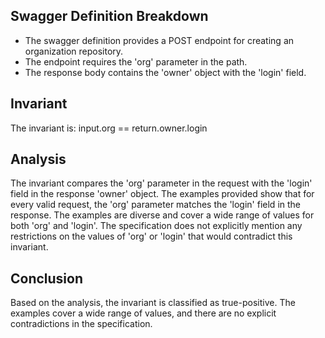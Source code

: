 ## Swagger Definition Breakdown
- The swagger definition provides a POST endpoint for creating an organization repository.
- The endpoint requires the 'org' parameter in the path.
- The response body contains the 'owner' object with the 'login' field.

## Invariant
The invariant is: input.org == return.owner.login

## Analysis
The invariant compares the 'org' parameter in the request with the 'login' field in the response 'owner' object. The examples provided show that for every valid request, the 'org' parameter matches the 'login' field in the response. The examples are diverse and cover a wide range of values for both 'org' and 'login'. The specification does not explicitly mention any restrictions on the values of 'org' or 'login' that would contradict this invariant.

## Conclusion
Based on the analysis, the invariant is classified as true-positive. The examples cover a wide range of values, and there are no explicit contradictions in the specification.
